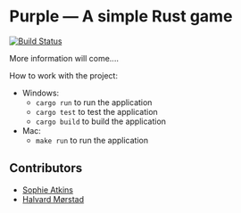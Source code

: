 # Purple — A simple Rust game

[![Build Status](https://travis-ci.com/Druue/purple.svg?branch=master)](https://travis-ci.com/Druue/purple)

More information will come....


How to work with the project:
* Windows:
  * `cargo run` to run the application
  * `cargo test` to test the application
  * `cargo build` to build the application
* Mac:
  * `make run` to run the application
  
## Contributors

* [Sophie Atkins](https://github.com/Druue)
* [Halvard Mørstad](https://github.com/halvardssm)
